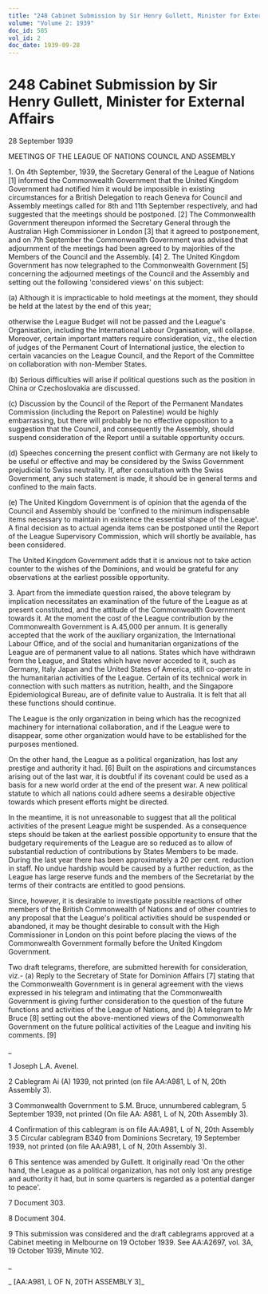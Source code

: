 ```yaml
---
title: "248 Cabinet Submission by Sir Henry Gullett, Minister for External Affairs"
volume: "Volume 2: 1939"
doc_id: 585
vol_id: 2
doc_date: 1939-09-28
---
```


# 248 Cabinet Submission by Sir Henry Gullett, Minister for External Affairs

28 September 1939

MEETINGS OF THE LEAGUE OF NATIONS COUNCIL AND ASSEMBLY

1\. On 4th September, 1939, the Secretary General of the League of Nations [1] informed the Commonwealth Government that the United Kingdom Government had notified him it would be impossible in existing circumstances for a British Delegation to reach Geneva for Council and Assembly meetings called for 8th and 11th September respectively, and had suggested that the meetings should be postponed. [2] The Commonwealth Government thereupon informed the Secretary General through the Australian High Commissioner in London [3] that it agreed to postponement, and on 7th September the Commonwealth Government was advised that adjournment of the meetings had been agreed to by majorities of the Members of the Council and the Assembly. [4] 2. The United Kingdom Government has now telegraphed to the Commonwealth Government [5] concerning the adjourned meetings of the Council and the Assembly and setting out the following 'considered views' on this subject:

(a) Although it is impracticable to hold meetings at the moment, they should be held at the latest by the end of this year;

otherwise the League Budget will not be passed and the League's Organisation, including the International Labour Organisation, will collapse. Moreover, certain important matters require consideration, viz., the election of judges of the Permanent Court of International justice, the election to certain vacancies on the League Council, and the Report of the Committee on collaboration with non-Member States.

(b) Serious difficulties will arise if political questions such as the position in China or Czechoslovakia are discussed.

(c) Discussion by the Council of the Report of the Permanent Mandates Commission (including the Report on Palestine) would be highly embarrassing, but there will probably be no effective opposition to a suggestion that the Council, and consequently the Assembly, should suspend consideration of the Report until a suitable opportunity occurs.

(d) Speeches concerning the present conflict with Germany are not likely to be useful or effective and may be considered by the Swiss Government prejudicial to Swiss neutrality. If, after consultation with the Swiss Government, any such statement is made, it should be in general terms and confined to the main facts.

(e) The United Kingdom Government is of opinion that the agenda of the Council and Assembly should be 'confined to the minimum indispensable items necessary to maintain in existence the essential shape of the League'. A final decision as to actual agenda items can be postponed until the Report of the League Supervisory Commission, which will shortly be available, has been considered.

The United Kingdom Government adds that it is anxious not to take action counter to the wishes of the Dominions, and would be grateful for any observations at the earliest possible opportunity.

3\. Apart from the immediate question raised, the above telegram by implication necessitates an examination of the future of the League as at present constituted, and the attitude of the Commonwealth Government towards it. At the moment the cost of the League contribution by the Commonwealth Government is A.45,000 per annum. It is generally accepted that the work of the auxiliary organization, the International Labour Office, and of the social and humanitarian organizations of the League are of permanent value to all nations. States which have withdrawn from the League, and States which have never acceded to it, such as Germany, Italy Japan and the United States of America, still co-operate in the humanitarian activities of the League. Certain of its technical work in connection with such matters as nutrition, health, and the Singapore Epidemiological Bureau, are of definite value to Australia. It is felt that all these functions should continue.

The League is the only organization in being which has the recognized machinery for international collaboration, and if the League were to disappear, some other organization would have to be established for the purposes mentioned.

On the other hand, the League as a political organization, has lost any prestige and authority it had. [6] Built on the aspirations and circumstances arising out of the last war, it is doubtful if its covenant could be used as a basis for a new world order at the end of the present war. A new political statute to which all nations could adhere seems a desirable objective towards which present efforts might be directed.

In the meantime, it is not unreasonable to suggest that all the political activities of the present League might be suspended. As a consequence steps should be taken at the earliest possible opportunity to ensure that the budgetary requirements of the League are so reduced as to allow of substantial reduction of contributions by States Members to be made. During the last year there has been approximately a 20 per cent. reduction in staff. No undue hardship would be caused by a further reduction, as the League has large reserve funds and the members of the Secretariat by the terms of their contracts are entitled to good pensions.

Since, however, it is desirable to investigate possible reactions of other members of the British Commonwealth of Nations and of other countries to any proposal that the League's political activities should be suspended or abandoned, it may be thought desirable to consult with the High Commissioner in London on this point before placing the views of the Commonwealth Government formally before the United Kingdom Government.

Two draft telegrams, therefore, are submitted herewith for consideration, viz.- (a) Reply to the Secretary of State for Dominion Affairs [7] stating that the Commonwealth Government is in general agreement with the views expressed in his telegram and intimating that the Commonwealth Government is giving further consideration to the question of the future functions and activities of the League of Nations, and (b) A telegram to Mr Bruce [8] setting out the above-mentioned views of the Commonwealth Government on the future political activities of the League and inviting his comments. [9]

_

1 Joseph L.A. Avenel.

2 Cablegram Ai (A) 1939, not printed (on file AA:A981, L of N, 20th Assembly 3).

3 Commonwealth Government to S.M. Bruce, unnumbered cablegram, 5 September 1939, not printed (On file AA: A981, L of N, 20th Assembly 3).

4 Confirmation of this cablegram is on file AA:A981, L of N, 20th Assembly 3 5 Circular cablegram B340 from Dominions Secretary, 19 September 1939, not printed (on file AA:A981, L of N, 20th Assembly 3).

6 This sentence was amended by Gullett. It originally read 'On the other hand, the League as a political organization, has not only lost any prestige and authority it had, but in some quarters is regarded as a potential danger to peace'.

7 Document 303.

8 Document 304.

9 This submission was considered and the draft cablegrams approved at a Cabinet meeting in Melbourne on 19 October 1939. See AA:A2697, vol. 3A, 19 October 1939, Minute 102.

_

_ [AA:A981, L OF N, 20TH ASSEMBLY 3]_
